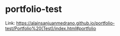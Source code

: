 # portfolio-test

Link: https://alainsanjuanmedrano.github.io/portfolio-test/Portfolio%20(Test)/index.html#portfolio
